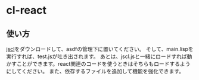 # cl-react
## 使い方
[jscl](https://github.com/jscl-project/jscl)をダウンロードして、asdfの管理下に置いてください。
そして、main.lispを実行すれば、test.jsが吐き出されます。
あとは、jscl.jsと一緒にロードすれば動かすことができます。react関連のコードを使うときはそちらもロードするようにしてください。
また、依存するファイルを追加して機能を強化できます。
